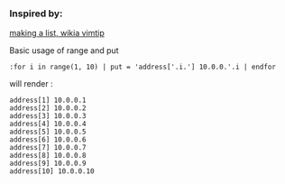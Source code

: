 ### Inspired by:
[making a list, wikia vimtip](http://vim.wikia.com/wiki/VimTip971)

Basic usage of range and put
```
:for i in range(1, 10) | put = 'address['.i.'] 10.0.0.'.i | endfor
```
will render :
```
address[1] 10.0.0.1
address[2] 10.0.0.2
address[3] 10.0.0.3
address[4] 10.0.0.4
address[5] 10.0.0.5
address[6] 10.0.0.6
address[7] 10.0.0.7
address[8] 10.0.0.8
address[9] 10.0.0.9
address[10] 10.0.0.10
```
